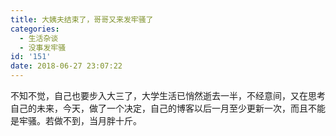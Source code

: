 ```yaml
---
title: 大姨夫结束了，哥哥又来发牢骚了
categories:
  - 生活杂谈
  - 没事发牢骚
id: '151'
date: 2018-06-27 23:07:22
---
```


不知不觉，自己也要步入大三了，大学生活已悄然逝去一半，不经意间，又在思考自己的未来，今天，做了一个决定，自己的博客以后一月至少更新一次，而且不能是牢骚。若做不到，当月胖十斤。